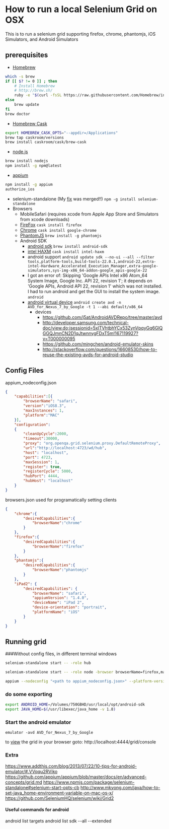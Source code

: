 # How to run a local Selenium Grid on OSX

This is to run a selenium grid supporting firefox, chrome, phantomjs, iOS Simulators, and Android Simulators 

## prerequisites

* [Homebrew](http://brew.sh/)
```bash
which -s brew
if [[ $? != 0 ]] ; then
	# Install Homebrew
	# http://brew.sh/
	ruby -e "$(curl -fsSL https://raw.githubusercontent.com/Homebrew/install/master/install)"
else
	brew update
fi
brew doctor
```
* [Homebrew Cask](http://caskroom.io/)
```bash
export HOMEBREW_CASK_OPTS="--appdir=/Applications"
brew tap caskroom/versions
brew install caskroom/cask/brew-cask
```
* [node.js](https://nodejs.org/)
```bash
brew install nodejs
npm install -g npm@latest
```
* [appium](http://appium.io)
```bash
npm install -g appium
authorize_ios
```
* selenium-standalone (My [fix](https://github.com/vvo/selenium-standalone/commit/2c36492f0bc0fa969975203ad52043ed8f2643e8) was merged!!)
`npm -g install selenium-standalone`
* Browsers
	* MobileSafari (requires xcode from Apple App Store and Simulators from xcode downloads)
	* [FireFox](http://getfirefox.com) `cask install firefox`
	* [Chrome](http://google.com/chrome) `cask install google-chrome`
	* [PhantomJS](http://phantomjs.org/) `brew install -g phantomjs`
	* Android SDK
		* [android sdk](https://developer.android.com/sdk/index.html "Android") `brew install android-sdk`
		* [intel HAXM](https://software.intel.com/en-us/android/articles/intel-hardware-accelerated-execution-manager) `cask install intel-haxm`
		* android support `android update sdk --no-ui --all --filter tools,platform-tools,build-tools-22.0.1,android-22,extra-intel-Hardware_Accelerated_Execution_Manager,extra-google-simulators,sys-img-x86_64-addon-google_apis-google-22`
		* I got an error of: Skipping 'Google APIs Intel x86 Atom_64 System Image, Google Inc. API 22, revision 1'; it depends on 'Google APIs, Android API 22, revision 1' which was not installed.  I had to run android and get the GUI to install the system image. `android`
		* [android virtual device](https://developer.android.com/tools/devices/index.html) `android create avd -n AVD_for_Nexus_7_by_Google -t 1 --abi default/x86_64`
			* devices
				* https://github.com/j5at/AndroidAVDRepo/tree/master/avd
				* http://developer.samsung.com/technical-doc/view.do;jsessionid=5xlTVhtbhYCx53ZynVpqyGq6GlQGGQJmnCN2D1qJtwnnygFDxT5m!167119927?v=T000000095
				* https://github.com/mingchen/android-emulator-skins
				* http://stackoverflow.com/questions/16608530/how-to-reuse-the-existing-avds-for-android-studio

## Config Files

appium_nodeconfig.json
```json
{
	"capabilities":[{
		"browserName": "safari",
		"version":"iOS8.3",
		"maxInstances": 1,
		"platform":"MAC"
	}],
	"configuration":
	{
		"cleanUpCycle":2000,
		"timeout":30000,
		"proxy": "org.openqa.grid.selenium.proxy.DefaultRemoteProxy",
		"url":"http://localhost:4723/wd/hub",
		"host": "localhost",
		"port": 4723,
		"maxSession": 1,
		"register": true,
		"registerCycle": 5000,
		"hubPort": 4444,
		"hubHost": "localhost"
	}
}
```
browsers.json
used for programatically setting clients
```json
{
	"chrome":{
		"desiredCapabilities":{
			"browserName":"chrome"
		}
	},
	"firefox":{
		"desiredCapabilities":{
			"browserName":"firefox"
		}
	},
	"phantomjs":{
		"desiredCapabilities":{
			"browserName":"phantomjs"
		}
	},
	"iPad2": {
		"desiredCapabilities": {
			"browserName": "safari",
			"appiumVersion": "1.4.0",
			"deviceName": "iPad 2",
			"device-orientation": "portrait",
			"platformName": "iOS"
		}
	}
}
```

## Running grid

###Without config files, in different terminal windows
```bash
selenium-standalone start -- -role hub
```
```bash
selenium-standalone start -- -role node -browser browserName=firefox,maxInstances=1 -browser browserName=chrome,maxInstances=1
```
```bash
appium --nodeconfig "<path to appium_nodeconfig.json>" --platform-version "8.3" --platform-name "iOS"
```

### do some exporting
```bash
export ANDROID_HOME=/Volumes/750GBHD/usr/local/opt/android-sdk
export JAVA_HOME=$(/usr/libexec/java_home -v 1.8)
```
### Start the android emulator
`emulator -avd AVD_for_Nexus_7_by_Google`

to [view](http://localhost:4444/grid/console) the grid in your browser goto: http://localhost:4444/grid/console



### Extra

https://www.addthis.com/blog/2013/07/22/10-tips-for-android-emulator/#.VVqqu2RViko
https://github.com/appium/appium/blob/master/docs/en/advanced-concepts/grid.md
https://www.npmjs.com/package/selenium-standalone#selenium-start-opts-cb
http://www.mkyong.com/java/how-to-set-java_home-environment-variable-on-mac-os-x/
https://github.com/SeleniumHQ/selenium/wiki/Grid2

#### Useful commands for android
android list targets
android list sdk --all --extended

